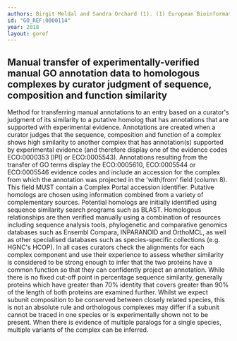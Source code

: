 ```yaml
---
authors: Birgit Meldal and Sandra Orchard (1). (1) European Bioinformatics Institute (EBI), Hinxton, Cambridgeshire, United Kingdom
id: "GO_REF:0000114"
year: 2018
layout: goref
---
```


## Manual transfer of experimentally-verified manual GO annotation data to homologous complexes by curator judgment of sequence, composition and function similarity

Method for transferring manual annotations to an entry based on a curator's judgment of its similarity to a putative homolog that has annotations that are supported with experimental evidence. Annotations are created when a curator judges that the sequence, composition and function of a complex shows high similarity to another complex that has annotation(s) supported by experimental evidence (and therefore display one of the evidence codes ECO:0000353 [IPI] or ECO:0005543). Annotations resulting from the transfer of GO terms display the ECO:0005610, ECO:0005544 or ECO:0005546 evidence codes and include an accession for the complex from which the annotation was projected in the 'with/from' field (column 8). This field MUST contain a Complex Portal accession identifier. Putative homologs are chosen using information combined from a variety of complementary sources. Potential homologs are initially identified using sequence similarity search programs such as BLAST. Homologous relationships are then verified manually using a combination of resources including sequence analysis tools, phylogenetic and comparative genomics databases such as Ensembl Compara, INPARANOID and OrthoMCL, as well as other specialised databases such as species-specific collections (e.g. HGNC's HCOP). In all cases curators check the alignments for each complex component and use their experience to assess whether similarity is considered to be strong enough to infer that the two proteins have a common function so that they can confidently project an annotation. While there is no fixed cut-off point in percentage sequence similarity, generally proteins which have greater than 70% identity that covers greater than 90% of the length of both proteins are examined further. Whilst we expect subunit composition to be conserved between closely related species, this is not an absolute rule and orthologous complexes may differ if a subunit cannot be traced in one species or is experimentally shown not to be present. When there is evidence of multiple paralogs for a single species, multiple variants of the complex can be inferred.
